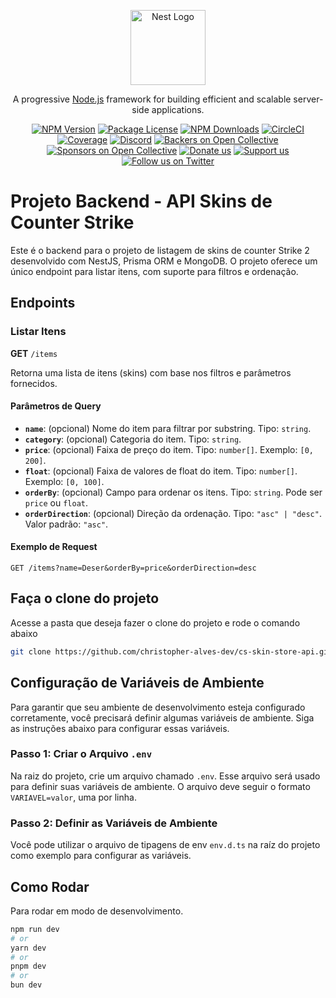 <p align="center">
  <a href="http://nestjs.com/" target="blank"><img src="https://nestjs.com/img/logo-small.svg" width="120" alt="Nest Logo" /></a>
</p>

[circleci-image]: https://img.shields.io/circleci/build/github/nestjs/nest/master?token=abc123def456
[circleci-url]: https://circleci.com/gh/nestjs/nest

  <p align="center">A progressive <a href="http://nodejs.org" target="_blank">Node.js</a> framework for building efficient and scalable server-side applications.</p>
    <p align="center">
<a href="https://www.npmjs.com/~nestjscore" target="_blank"><img src="https://img.shields.io/npm/v/@nestjs/core.svg" alt="NPM Version" /></a>
<a href="https://www.npmjs.com/~nestjscore" target="_blank"><img src="https://img.shields.io/npm/l/@nestjs/core.svg" alt="Package License" /></a>
<a href="https://www.npmjs.com/~nestjscore" target="_blank"><img src="https://img.shields.io/npm/dm/@nestjs/common.svg" alt="NPM Downloads" /></a>
<a href="https://circleci.com/gh/nestjs/nest" target="_blank"><img src="https://img.shields.io/circleci/build/github/nestjs/nest/master" alt="CircleCI" /></a>
<a href="https://coveralls.io/github/nestjs/nest?branch=master" target="_blank"><img src="https://coveralls.io/repos/github/nestjs/nest/badge.svg?branch=master#9" alt="Coverage" /></a>
<a href="https://discord.gg/G7Qnnhy" target="_blank"><img src="https://img.shields.io/badge/discord-online-brightgreen.svg" alt="Discord"/></a>
<a href="https://opencollective.com/nest#backer" target="_blank"><img src="https://opencollective.com/nest/backers/badge.svg" alt="Backers on Open Collective" /></a>
<a href="https://opencollective.com/nest#sponsor" target="_blank"><img src="https://opencollective.com/nest/sponsors/badge.svg" alt="Sponsors on Open Collective" /></a>
  <a href="https://paypal.me/kamilmysliwiec" target="_blank"><img src="https://img.shields.io/badge/Donate-PayPal-ff3f59.svg" alt="Donate us"/></a>
    <a href="https://opencollective.com/nest#sponsor"  target="_blank"><img src="https://img.shields.io/badge/Support%20us-Open%20Collective-41B883.svg" alt="Support us"></a>
  <a href="https://twitter.com/nestframework" target="_blank"><img src="https://img.shields.io/twitter/follow/nestframework.svg?style=social&label=Follow" alt="Follow us on Twitter"></a>
</p>

# Projeto Backend - API Skins de Counter Strike

Este é o backend para o projeto de listagem de skins de counter Strike 2 desenvolvido com NestJS, Prisma ORM e MongoDB. O projeto oferece um único endpoint para listar itens, com suporte para filtros e ordenação.

## Endpoints

### Listar Itens

**GET** `/items`

Retorna uma lista de itens (skins) com base nos filtros e parâmetros fornecidos.

#### Parâmetros de Query

- **`name`**: (opcional) Nome do item para filtrar por substring. Tipo: `string`.
- **`category`**: (opcional) Categoria do item. Tipo: `string`.
- **`price`**: (opcional) Faixa de preço do item. Tipo: `number[]`. Exemplo: `[0, 200]`.
- **`float`**: (opcional) Faixa de valores de float do item. Tipo: `number[]`. Exemplo: `[0, 100]`.
- **`orderBy`**: (opcional) Campo para ordenar os itens. Tipo: `string`. Pode ser `price` ou `float`.
- **`orderDirection`**: (opcional) Direção da ordenação. Tipo: `"asc" | "desc"`. Valor padrão: `"asc"`.

#### Exemplo de Request

```http
GET /items?name=Deser&orderBy=price&orderDirection=desc
```

## Faça o clone do projeto

Acesse a pasta que deseja fazer o clone do projeto e rode o comando abaixo

```bash
git clone https://github.com/christopher-alves-dev/cs-skin-store-api.git
```

## Configuração de Variáveis de Ambiente

Para garantir que seu ambiente de desenvolvimento esteja configurado corretamente, você precisará definir algumas variáveis de ambiente. Siga as instruções abaixo para configurar essas variáveis.

### Passo 1: Criar o Arquivo `.env`

Na raiz do projeto, crie um arquivo chamado `.env`. Esse arquivo será usado para definir suas variáveis de ambiente. O arquivo deve seguir o formato `VARIAVEL=valor`, uma por linha.

### Passo 2: Definir as Variáveis de Ambiente

Você pode utilizar o arquivo de tipagens de env `env.d.ts` na raíz do projeto como exemplo para configurar as variáveis.

## Como Rodar

Para rodar em modo de desenvolvimento.

```bash
npm run dev
# or
yarn dev
# or
pnpm dev
# or
bun dev
```
